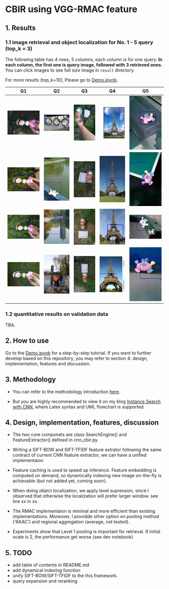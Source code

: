 # CBIR using VGG-RMAC feature


## 1. Results

### 1.1 image retrieval and object localization for No. 1 - 5 query (top_k = 3)

The following table has 4 rows, 5 columns, each column is for one query. **In each column, the first one is query image, followed with 3 retrieved ones.**
You can click images to see full size image in `result` directory.

For more results (top_k=10), Please go to [Demo.ipynb](https://github.com/rayleizhu/CNN-CBIR/blob/master/Demo.ipynb).

| Q1 | Q2 | Q3 | Q4 | Q5 |
| - | - | - | - | - |
| ![](result/Q1/match_top_0.png) | ![](result/Q2/match_top_0.png) | ![](result/Q3/match_top_0.png) | ![](result/Q4/match_top_0.png) | ![](result/Q5/match_top_0.png) |
| ![](result/Q1/match_top_1.png) | ![](result/Q2/match_top_1.png) | ![](result/Q3/match_top_1.png) | ![](result/Q4/match_top_1.png) | ![](result/Q5/match_top_1.png) |
| ![](result/Q1/match_top_2.png) | ![](result/Q2/match_top_2.png) | ![](result/Q3/match_top_2.png) | ![](result/Q4/match_top_2.png) | ![](result/Q5/match_top_2.png) |
| ![](result/Q1/match_top_3.png) | ![](result/Q2/match_top_3.png) | ![](result/Q3/match_top_3.png) | ![](result/Q4/match_top_3.png) | ![](result/Q5/match_top_3.png) |

### 1.2 quantitative results on validation data

TBA.


## 2. How to use

Go to the [Demo.ipynb](https://github.com/rayleizhu/CNN-CBIR/blob/master/Demo.ipynb) for a step-by-step tutorial. 
If you want to further develop based on this repository, you may refer to section 4:  design, implementation, features and discussion.


## 3. Methodology

* You can refer to the methodology introduction [here](https://github.com/rayleizhu/CNN-CBIR/blob/master/docs/methodology.MD).

* But you are highly recommended to view it on my blog [Instance Search with CNN](http://rayleizhu.com/?p=457), where Latex syntax and UML flowchart is supported. 



## 4.  Design, implementation, features, discussion

* The two core componets are class SearchEngine() and FeatureExtractor() defined in cnn_cbir.py. 

* Writing a SIFT-BOW and SIFT-TFIDF feature extrator following the same contract of current CNN feature extractor, we can have a unified implementaion

* Feature caching is used to speed up inference. Feature embedding is computed on demand, so dynamically indexing new image on-the-fly is achievable (but not added yet, coming soon).

* When doing object localization, we apply level supression, since I observed that otherwise the localization will prefer larger window. see line xx in xx.

* The RMAC implementaion is minimal and more efficient than existing implementations. Moreover, I providde other option on pooling method ('RAAC') and regional aggregation (average, not tested).

* Experiments show that Level 1 pooling is important for retrieval. If initial scale is 2, the performance get worse (see dev notebook)



## 5. TODO

* add table of contents in README.md
* add dynamical indexing function
* unify SIFT-BOW/SIFT-TFIDF to the this framework.
* query expansion and reranking

